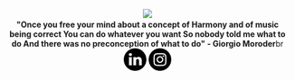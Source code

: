 <p align="center">
  <img src="first-with-text.gif">
  </br>
  <b>"Once you free your mind about a concept of Harmony and of music being correct You can do whatever you want So nobody told me what to do And there was no preconception of what to do" - Giorgio Moroder</b></>br
  <a href="https://www.linkedin.com/in/silas-leite-08a669a9/"><img src="linkedin.png" width="40" height="40" alt="linkedin"/></a>
  <a href="https://www.instagram.com/themilkstripes/"><img src="instagram(1).png" width="40" height="40" alt="instagram"/></a>
</p>


